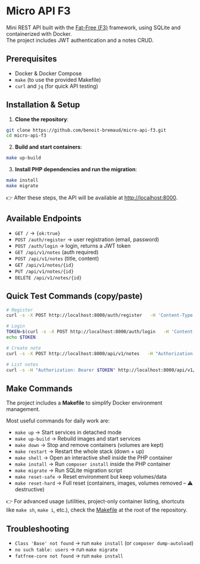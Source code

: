 # Micro API F3

Mini REST API built with the [Fat-Free (F3)](https://fatfreeframework.com/) framework, using SQLite and containerized with Docker.  
The project includes JWT authentication and a notes CRUD.

## Prerequisites

* Docker & Docker Compose
* `make` (to use the provided Makefile)
* `curl` and `jq` (for quick API testing)

## Installation & Setup

1. **Clone the repository**:

```bash
git clone https://github.com/benoit-bremaud/micro-api-f3.git
cd micro-api-f3
```

2. **Build and start containers**:

```bash
make up-build
```

3. **Install PHP dependencies and run the migration**:

```bash
make install
make migrate
```

👉 After these steps, the API will be available at [http://localhost:8000](http://localhost:8000).

## Available Endpoints

* `GET /` → `{ok:true}`
* `POST /auth/register` → user registration (email, password)
* `POST /auth/login` → login, returns a JWT token
* `GET /api/v1/notes` (auth required)
* `POST /api/v1/notes` (title, content)
* `GET /api/v1/notes/{id}`
* `PUT /api/v1/notes/{id}`
* `DELETE /api/v1/notes/{id}`

## Quick Test Commands (copy/paste)

```bash
# Register
curl -s -X POST http://localhost:8000/auth/register   -H 'Content-Type: application/json'   -d '{"email":"alice@example.com","password":"secret123"}' | jq

# Login
TOKEN=$(curl -s -X POST http://localhost:8000/auth/login   -H 'Content-Type: application/json'   -d '{"email":"alice@example.com","password":"secret123"}' | jq -r .token)
echo $TOKEN

# Create note
curl -s -X POST http://localhost:8000/api/v1/notes   -H "Authorization: Bearer $TOKEN" -H 'Content-Type: application/json'   -d '{"title":"Todo","content":"Buy coffee"}' | jq

# List notes
curl -s -H "Authorization: Bearer $TOKEN" http://localhost:8000/api/v1/notes | jq
```

## Make Commands

The project includes a **Makefile** to simplify Docker environment management.  

Most useful commands for daily work are:

* `make up` → Start services in detached mode  
* `make up-build` → Rebuild images and start services  
* `make down` → Stop and remove containers (volumes are kept)  
* `make restart` → Restart the whole stack (down + up)  
* `make shell` → Open an interactive shell inside the PHP container  
* `make install` → Run `composer install` inside the PHP container  
* `make migrate` → Run SQLite migration script  
* `make reset-safe` → Reset environment but keep volumes/data  
* `make reset-hard` → Full reset (containers, images, volumes removed – ⚠️ destructive)  

👉 For advanced usage (utilities, project-only container listing, shortcuts like `make sh`, `make i`, etc.), check the [Makefile](./Makefile) at the root of the repository.

## Troubleshooting

* `Class 'Base' not found` → run `make install` (or `composer dump-autoload`)  
* `no such table: users` → run `make migrate`  
* `fatfree-core not found` → run `make install`